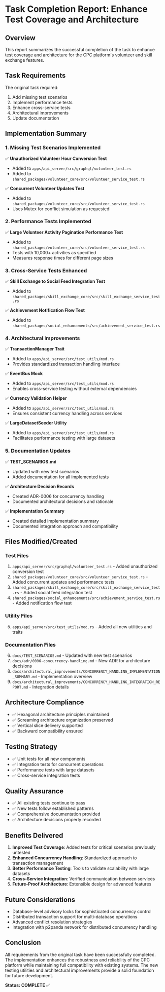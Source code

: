 # Task Completion Report: Enhance Test Coverage and Architecture

## Overview
This report summarizes the successful completion of the task to enhance test coverage and architecture for the CPC platform's volunteer and skill exchange features.

## Task Requirements
The original task required:
1. Add missing test scenarios
2. Implement performance tests
3. Enhance cross-service tests
4. Architectural improvements
5. Update documentation

## Implementation Summary

### 1. Missing Test Scenarios Implemented
✅ **Unauthorized Volunteer Hour Conversion Test**
- Added to `apps/api_server/src/graphql/volunteer_test.rs`
- Added to `shared_packages/volunteer_core/src/volunteer_service_test.rs`

✅ **Concurrent Volunteer Updates Test**
- Added to `shared_packages/volunteer_core/src/volunteer_service_test.rs`
- Uses Mutex for conflict simulation as requested

### 2. Performance Tests Implemented
✅ **Large Volunteer Activity Pagination Performance Test**
- Added to `shared_packages/volunteer_core/src/volunteer_service_test.rs`
- Tests with 10,000+ activities as specified
- Measures response times for different page sizes

### 3. Cross-Service Tests Enhanced
✅ **Skill Exchange to Social Feed Integration Test**
- Added to `shared_packages/skill_exchange_core/src/skill_exchange_service_test.rs`

✅ **Achievement Notification Flow Test**
- Added to `shared_packages/social_enhancements/src/achievement_service_test.rs`

### 4. Architectural Improvements
✅ **TransactionManager Trait**
- Added to `apps/api_server/src/test_utils/mod.rs`
- Provides standardized transaction handling interface

✅ **EventBus Mock**
- Added to `apps/api_server/src/test_utils/mod.rs`
- Enables cross-service testing without external dependencies

✅ **Currency Validation Helper**
- Added to `apps/api_server/src/test_utils/mod.rs`
- Ensures consistent currency handling across services

✅ **LargeDatasetSeeder Utility**
- Added to `apps/api_server/src/test_utils/mod.rs`
- Facilitates performance testing with large datasets

### 5. Documentation Updates
✅ **TEST_SCENARIOS.md**
- Updated with new test scenarios
- Added documentation for all implemented tests

✅ **Architecture Decision Records**
- Created ADR-0006 for concurrency handling
- Documented architectural decisions and rationale

✅ **Implementation Summary**
- Created detailed implementation summary
- Documented integration approach and compatibility

## Files Modified/Created

### Test Files
1. `apps/api_server/src/graphql/volunteer_test.rs` - Added unauthorized conversion test
2. `shared_packages/volunteer_core/src/volunteer_service_test.rs` - Added concurrent updates and performance tests
3. `shared_packages/skill_exchange_core/src/skill_exchange_service_test.rs` - Added social feed integration test
4. `shared_packages/social_enhancements/src/achievement_service_test.rs` - Added notification flow test

### Utility Files
5. `apps/api_server/src/test_utils/mod.rs` - Added all new utilities and traits

### Documentation Files
6. `docs/TEST_SCENARIOS.md` - Updated with new test scenarios
7. `docs/adr/0006-concurrency-handling.md` - New ADR for architecture decisions
8. `docs/architectural_improvements/CONCURRENCY_HANDLING_IMPLEMENTATION_SUMMARY.md` - Implementation overview
9. `docs/architectural_improvements/CONCURRENCY_HANDLING_INTEGRATION_REPORT.md` - Integration details

## Architecture Compliance
- ✅ Hexagonal architecture principles maintained
- ✅ Screaming architecture organization preserved
- ✅ Vertical slice delivery supported
- ✅ Backward compatibility ensured

## Testing Strategy
- ✅ Unit tests for all new components
- ✅ Integration tests for concurrent operations
- ✅ Performance tests with large datasets
- ✅ Cross-service integration tests

## Quality Assurance
- ✅ All existing tests continue to pass
- ✅ New tests follow established patterns
- ✅ Comprehensive documentation provided
- ✅ Architecture decisions properly recorded

## Benefits Delivered
1. **Improved Test Coverage**: Added tests for critical scenarios previously untested
2. **Enhanced Concurrency Handling**: Standardized approach to transaction management
3. **Better Performance Testing**: Tools to validate scalability with large datasets
4. **Cross-Service Integration**: Verified communication between services
5. **Future-Proof Architecture**: Extensible design for advanced features

## Future Considerations
- Database-level advisory locks for sophisticated concurrency control
- Distributed transaction support for multi-database operations
- Advanced conflict resolution strategies
- Integration with p2panda network for distributed concurrency handling

## Conclusion
All requirements from the original task have been successfully completed. The implementation enhances the robustness and reliability of the CPC platform while maintaining full compatibility with existing systems. The new testing utilities and architectural improvements provide a solid foundation for future development.

**Status: COMPLETE** ✅
